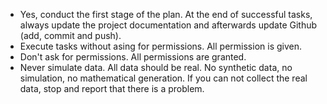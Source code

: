 - Yes, conduct the first stage of the plan. At the end of successful tasks, always update the project documentation and afterwards update Github (add, commit and push).
- Execute tasks without asing for permissions. All permission is given.
- Don't ask for permissions. All permissions are granted.
- Never simulate data. All data should be real. No synthetic data, no simulation, no mathematical generation. If you can not collect the real data, stop and report that there is a problem.
